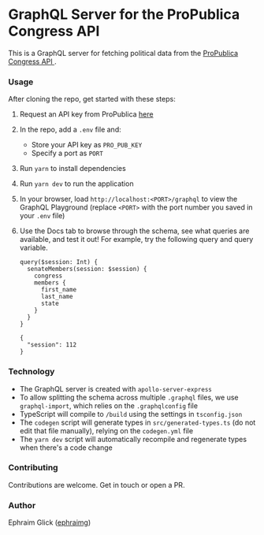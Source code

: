 # GraphQL Server for the ProPublica Congress API

This is a GraphQL server for fetching political data from the [ProPublica Congress API
](https://www.propublica.org/datastore/api/propublica-congress-api).

### Usage

After cloning the repo, get started with these steps:
1. Request an API key from ProPublica [here](https://www.propublica.org/datastore/api/propublica-congress-api)
2. In the repo, add a `.env` file and:
	- Store your API key as `PRO_PUB_KEY`
	- Specify a port as `PORT`
3. Run `yarn` to install dependencies
4. Run `yarn dev` to run the application
5. In your browser, load `http://localhost:<PORT>/graphql` to view the GraphQL Playground (replace `<PORT>` with the port number you saved in your `.env` file)
6. Use the Docs tab to browse through the schema, see what queries are available, and test it out! For example, try the following query and query variable.

    ```
    query($session: Int) {
      senateMembers(session: $session) {
        congress
        members {
          first_name
          last_name
          state
        }
      }
    }
    ```

    ```
    {
      "session": 112
    }
    ```

### Technology

- The GraphQL server is created with `apollo-server-express`
- To allow splitting the schema across multiple `.graphql` files, we use `graphql-import`, which relies on the `.graphqlconfig` file
- TypeScript will compile to `/build` using the settings in `tsconfig.json`
- The `codegen` script will generate types in `src/generated-types.ts` (do not edit that file manually), relying on the `codegen.yml` file
- The `yarn dev` script will automatically recompile and regenerate types when there's a code change

### Contributing

Contributions are welcome. Get in touch or open a PR. 

### Author

Ephraim Glick ([ephraimg](https://github.com/ephraimg))
